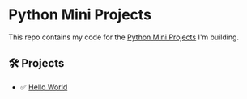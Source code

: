 # Python Mini Projects
This repo contains my code for the [Python Mini Projects](https://github.com/Python-World/python-mini-projects?tab=readme-ov-file) I'm building.

## 🛠️ Projects

- ✅ [Hello World](hello.py)
